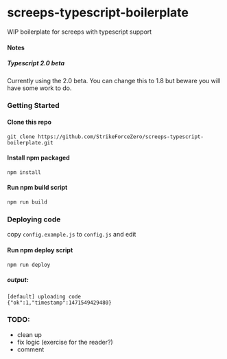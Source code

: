 # screeps-typescript-boilerplate
WIP boilerplate for screeps with typescript support

#### Notes

##### Typescript 2.0 beta

Currently using the 2.0 beta. You can change this to 1.8 but beware you will have some work to do.

### Getting Started

#### Clone this repo
```
git clone https://github.com/StrikeForceZero/screeps-typescript-boilerplate.git
```
#### Install npm packaged
```
npm install
```
#### Run npm build script
```
npm run build
```

### Deploying code

copy `config.example.js` to `config.js` and edit

#### Run npm deploy script
```
npm run deploy
```
##### output:
```
[default] uploading code
{"ok":1,"timestamp":1471549429480}
```

### TODO:
- clean up
- fix logic (exercise for the reader?)
- comment


